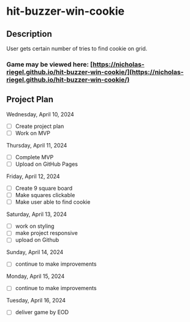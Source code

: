 # hit-buzzer-win-cookie

## Description

User gets certain number of tries to find cookie on grid.

### Game may be viewed here: [https://nicholas-riegel.github.io/hit-buzzer-win-cookie/](https://nicholas-riegel.github.io/hit-buzzer-win-cookie/)

## Project Plan

Wednesday, April 10, 2024

- [ ] Create project plan
- [ ] Work on MVP

Thursday, April 11, 2024

- [ ] Complete MVP
- [ ] Upload on GitHub Pages

Friday, April 12, 2024

- [ ] Create 9 square board
- [ ] Make squares clickable
- [ ] Make user able to find cookie

Saturday, April 13, 2024

- [ ] work on styling
- [ ] make project responsive
- [ ] upload on Github

Sunday, April 14, 2024

- [ ] continue to make improvements

Monday, April 15, 2024

- [ ] continue to make improvements

Tuesday, April 16, 2024

- [ ] deliver game by EOD